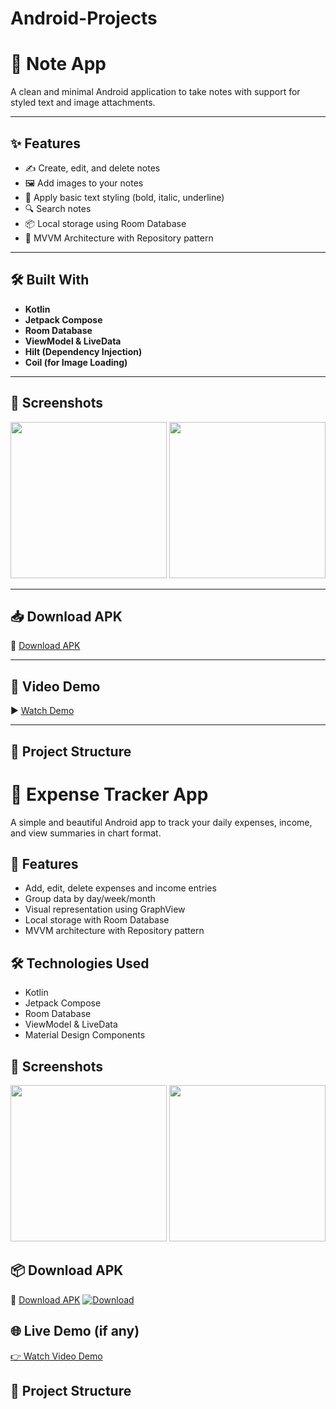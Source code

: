 # Android-Projects


# 📓 Note App

A clean and minimal Android application to take notes with support for styled text and image attachments.

---

## ✨ Features

- ✍️ Create, edit, and delete notes
- 🖼️ Add images to your notes
- 🎨 Apply basic text styling (bold, italic, underline)
- 🔍 Search notes
- 📦 Local storage using Room Database
- 🧱 MVVM Architecture with Repository pattern

---

## 🛠️ Built With

- **Kotlin**
- **Jetpack Compose**
- **Room Database**
- **ViewModel & LiveData**
- **Hilt (Dependency Injection)**
- **Coil (for Image Loading)**

---

## 📸 Screenshots

<img src="screenshots/note_list.png" width="250"/> <img src="screenshots/note_editor.png" width="250"/>

---

## 📥 Download APK

🔗 [Download APK](https://drive.google.com/file/d/your_apk_file_id/view?usp=sharing)

---

## 🎥 Video Demo

▶️ [Watch Demo](https://drive.google.com/file/d/your_demo_video_id/view?usp=sharing)

---

## 📁 Project Structure



# 📱 Expense Tracker App

A simple and beautiful Android app to track your daily expenses, income, and view summaries in chart format.

## 🚀 Features
- Add, edit, delete expenses and income entries
- Group data by day/week/month
- Visual representation using GraphView
- Local storage with Room Database
- MVVM architecture with Repository pattern

## 🛠️ Technologies Used
- Kotlin
- Jetpack Compose
- Room Database
- ViewModel & LiveData
- Material Design Components

## 📸 Screenshots
<img src="screenshots/screen1.png" width="250"/> <img src="screenshots/screen2.png" width="250"/>

## 📦 Download APK
🔗 [Download APK](https://drive.google.com/file/d/your_apk_file_link/view?usp=sharing)
[![Download](https://img.shields.io/badge/Download-APK-blue.svg)](weather-app.apk)


## 🌐 Live Demo (if any)
[👉 Watch Video Demo](https://drive.google.com/file/d/your_video_link/view)

## 📁 Project Structure
